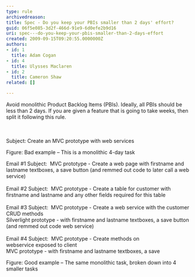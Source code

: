 ```yaml
---
type: rule
archivedreason: 
title: Spec - Do you keep your PBIs smaller than 2 days' effort?
guid: 06f5e085-3d2f-466d-91e9-6d0efe2b9d16
uri: spec---do-you-keep-your-pbis-smaller-than-2-days-effort
created: 2009-09-15T09:20:55.0000000Z
authors:
- id: 1
  title: Adam Cogan
- id: 4
  title: Ulysses Maclaren
- id: 2
  title: Cameron Shaw
related: []

---
```



Avoid monolithic Product Backlog Items (PBIs).&#160;Ideally, all PBIs&#160;should be less than 2 days. If you are given a feature&#160;that is going to take weeks, then split it following this rule. <br>
<br><excerpt class='endintro'></excerpt><br>
<p class="ssw15-rteElement-GreyBox">Subject&#58; Create an MVC prototype with web services <br></p>
<span class="ms-rteCustom-FigureBad">Figure&#58; Bad example – This is a monolithic&#160;4-day task</span> 
<p class="ssw15-rteElement-GreyBox">Email #1 Subject&#58;&#160; MVC prototype - Create a web page with firstname and lastname textboxes, a save button (and remmed out code to later call a web service)<br><br>Email #2 Subject&#58;&#160; MVC prototype - Create a table for customer with firstname and lastname and any other fields required for this table<br><br>Email #3 Subject&#58;&#160; MVC prototype - Create a web service with the customer CRUD methods<br>Silverlight prototype - with firstname and lastname textboxes, a save button (and remmed out code web service) <br>
   <br>Email&#160;#4 Subject&#58;&#160; MVC prototype - Create methods on webservice&#160;exposed to client<br>MVC prototype - with firstname and lastname textboxes, a save</p><span class="ms-rteCustom-FigureGood">Figure&#58; Good example – The same monolithic task, broken down into 4 smaller tasks</span> 


